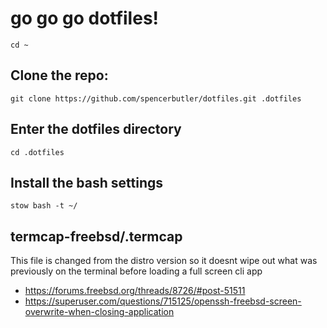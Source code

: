 # go go go dotfiles!

`cd ~`
## Clone the repo:
`git clone https://github.com/spencerbutler/dotfiles.git .dotfiles`
## Enter the dotfiles directory
`cd .dotfiles`
## Install the bash settings
`stow bash -t ~/`






## termcap-freebsd/.termcap
This file is changed from the distro version so it doesnt wipe out what was previously on the terminal before loading a full screen cli app
- https://forums.freebsd.org/threads/8726/#post-51511
- https://superuser.com/questions/715125/openssh-freebsd-screen-overwrite-when-closing-application
